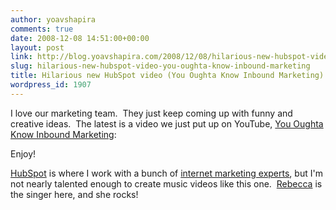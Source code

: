 ```yaml
---
author: yoavshapira
comments: true
date: 2008-12-08 14:51:00+00:00
layout: post
link: http://blog.yoavshapira.com/2008/12/08/hilarious-new-hubspot-video-you-oughta-know-inbound-marketing/
slug: hilarious-new-hubspot-video-you-oughta-know-inbound-marketing
title: Hilarious new HubSpot video (You Oughta Know Inbound Marketing)
wordpress_id: 1907
---
```


I love our marketing team.  They just keep coming up with funny and creative ideas.  The latest is a video we just put up on YouTube, [You Oughta Know Inbound Marketing](http://www.youtube.com/watch?v=4-lGe5MnBlY):  
  
  


  


Enjoy!

  


[HubSpot](http://www.hubspot.com/) is where I work with a bunch of [internet marketing experts](http://www.hubspot.com/), but I'm not nearly talented enough to create music videos like this one.  [Rebecca](http://www.rebeccacorliss.com/) is the singer here, and she rocks!
